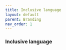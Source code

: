 ```yaml
---
title: Inclusive language
layout: default
parent: Branding
nav_order: 1
---
```


### Inclusive language